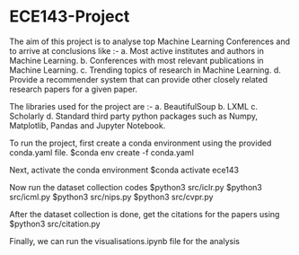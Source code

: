 # ECE143-Project

The aim of this project is to analyse top Machine Learning Conferences and to arrive at conclusions like :- 
a. Most active institutes and authors in Machine Learning. 
b. Conferences with most relevant publications in Machine Learning. 
c. Trending topics of research in Machine Learning. 
d. Provide a recommender system that can provide other closely related research papers for a given paper. 

The libraries used for the project are :- 
a. BeautifulSoup
b. LXML
c. Scholarly
d. Standard third party python packages such as Numpy, Matplotlib, Pandas and Jupyter Notebook. 

To run the project, first create a conda environment using the provided conda.yaml file. 
    $conda env create -f conda.yaml

Next, activate the conda environment
    $conda activate ece143

Now run the dataset collection codes
    $python3 src/iclr.py
    $python3 src/icml.py
    $python3 src/nips.py
    $python3 src/cvpr.py

After the dataset collection is done, get the citations for the papers using 
    $python3 src/citation.py

Finally, we can run the visualisations.ipynb file for the analysis